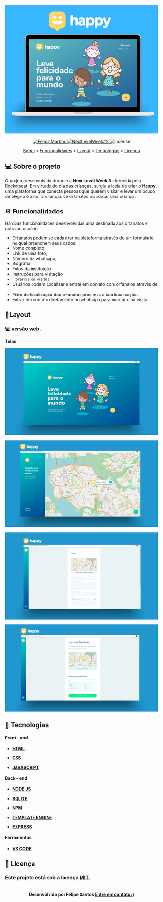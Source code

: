 <p  align="center">
<img  src="https://github.com/felipesantos10/Happy/blob/main/gitimages/logohappy.png"  alt="Happy"  />
</p>

  

<!-- Badges -->

<p  align="center">
<a  href="https://www.linkedin.com/in/luis-felipe-santos-silva-5623a8197/">
<img  alt="Felipe Martins"  src="https://img.shields.io/badge/-Felipe Santos-blue?style=flat&logo=Linkedin&logoColor=bluee"  />
</a>
<a  href="https://nextlevelweek.com/episodios/discovery/1/edicao/3?utm_source=convertkit&utm_medium=email&utm_campaign=NLW3+Workshops&utm_term=Leads+Discovery&utm_content=Workshop+1">
<img  alt="NextLevelWeek#2"  src="https://img.shields.io/badge/Next Level Week%20-3.0-blue">
</a>
<img  alt="License"  src="https://img.shields.io/badge/license-MIT-blue">
</p>

  

<!-- Indice-->

<p  align="center">
<a  href="#-sobre-o-projeto">Sobre</a> •
<a  href="#-Funcionalidades">Funcionalidades</a> •
<a  href="#-Layout">Layout</a> •
<a  href="#-Tecnologias">Tecnologias</a> •
<a  href="#-licença">Licença</a>
</p>

  

<!--sobre o projeto-->

## 💻 Sobre o projeto

  

O projeto desenvolvido durante a **Next Level Week 3** oferecida pela [Rocketseat](https://rocketseat.com.br/). Em virtude do dia das crianças, surgiu a ideia de criar o **Happy**, uma plataforma que conecta pessoas que querem visitar e levar um pouco de alegria e amor a crianças de orfanatos ou adotar uma criança.

  

<!--Funcionalidades-->

## ⚙️ Funcionalidades

 
Há duas funcionalidades desenvolvidas uma destinada aos orfanatos e outra ao usuário.

- Orfanatos podem se cadastrar na plataforma através de um formulário no qual preenchem seus dados:
- Nome completo;
- Link de uma foto;
- Número de whatsapp;
- Biografia;
- Fotos da instituição
- Instruções para visitação
- Horários da visitas
- Usuários podem Localizar e entrar em contato com orfanatos através de :
- Filtro de localização dos orfanatos próximos a sua localização.
- Entrar em contato diretamente no whatsapp para marcar uma visita.

  

<!--layout-->

## 🎨Layout

  

### 💻 versão web.

  

 **Telas**

<p  align="center">
<img  src="https://github.com/felipesantos10/Happy/blob/main/gitimages/1.png"  alt="tela inicial"  />
</p>



<p  align="center">
<img  src="https://github.com/felipesantos10/Happy/blob/main/gitimages/3.png"  alt="orfanatos"  />
</p>

  

<p  align="center">
<img  src="https://github.com/felipesantos10/Happy/blob/main/gitimages/2.png"  alt="cadastro"  />
</p>

  

<p  align="center">
<img  src="https://github.com/felipesantos10/Happy/blob/main/gitimages/4.png"  alt="entrar em contato"  />
</p>

  
  
  

<!--layout-->

## 🚀 Tecnologias

#### Front - end

- [**HTML**]()

- [**CSS**]()

- [**JAVASCRIPT**]()

  
  

#### Back - end

- [**NODE JS**]()

- [**SQLITE**]()

- [**NPM**]()

- [**TEMPLATE ENGINE**]()

- [**EXPRESS**]()

  

#### Ferramentas

- [**VS CODE**]()

  

<!--License session-->

## 📝 Licença

### Este projeto está sob a licença [MIT](./LICENSE).

---

  

<h4  align=center>Desenvolvido por Felipe Santos <a  href="https://www.linkedin.com/in/luis-felipe-santos-silva-5623a8197/">  <strong>Entre em contato</strong> :)</a></a></h4>

